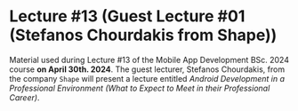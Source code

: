 # Lecture #13  (Guest Lecture #01 (Stefanos Chourdakis from Shape))
Material used during Lecture #13 of the Mobile App Development BSc. 2024 course **on April 30th. 2024**. The guest lecturer, Stefanos Chourdakis, from the company `Shape` will present a lecture entitled _Android Development in a Professional Environment (What to Expect to Meet in their Professional Career)_.